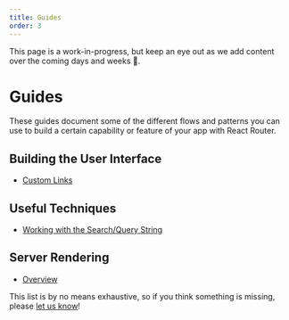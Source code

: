 ```yaml
---
title: Guides
order: 3
---
```


<!-- TODO: Unsure why relative links are not resolving correctly, should not need `guides/` here! (Chance) -->

<docs-info>This page is a work-in-progress, but keep an eye out as we add content over the coming days and weeks 👀.</docs-info>

# Guides

These guides document some of the different flows and patterns you can use to
build a certain capability or feature of your app with React Router.

## Building the User Interface

<!-- - [Using Layouts](building-the-user-interface/using-layouts)
- [Using Route Config Objects](building-the-user-interface/route-configs)
- ["Not Found" Routes (404)](building-the-user-interface/not-found) -->

- [Custom Links](guides/building-the-user-interface/custom-links)

<!-- ## Common User Flows

- [Login and Authentication](user-flows/login-and-auth)
- [Transitions and Animation](user-flows/transitions-and-animation)
- [Passing Data Between Routes Using `location.state`](user-flows/passing-data)
- [Persisting Data Using `location.key`](user-flows/persisting-data)
- [Managing Scroll Position](user-flows/scroll-position)
- [Modals](user-flows/modals) -->

## Useful Techniques

- [Working with the Search/Query String](guides/techniques/working-with-the-search-string)

## Server Rendering

- [Overview](guides/ssr)
<!-- - [Creating Routes from Files](ssr/creating-routes-from-files)
- [Using `StaticRouter` Directly](ssr/using-staticrouter-directly) -->

<!-- ## Testing

- [Using Jest with React Test Renderer](testing/testing-with-react-test-renderer)
- [Using Jest with React Testing Library](testing/testing-with-react-testing-library)
- [Using Mocha](testing/testing-with-mocha)
- [Using Cypress](testing/testing-with-cypress) -->

This list is by no means exhaustive, so if you think something is missing,
please [let us know](https://github.com/remix-run/react-router/issues/new/choose)!
